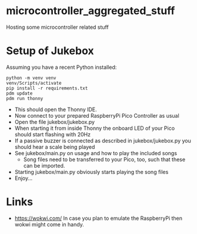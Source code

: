 # microcontroller_aggregated_stuff

Hosting some microcontroller related stuff

# Setup of Jukebox

Assuming you have a recent Python installed:

```
python -m venv venv
venv/Scripts/activate
pip install -r requirements.txt
pdm update
pdm run thonny
```

* This should open the Thonny IDE.
* Now connect to your prepared RaspberryPi Pico Controller as usual
* Open the file jukebox/jukebox.py
* When starting it from inside Thonny the onboard LED of your Pico should start flashing with 20Hz
* If a passive buzzer is connected as described in jukebox/jukebox.py you should hear a scale being played
* See jukebox/main.py on usage and how to play the included songs
    * Song files need to be transferred to your Pico, too, such that these can be imported.
* Starting jukebox/main.py obviously starts playing the song files
* Enjoy...

# Links

* https://wokwi.com/ In case you plan to emulate the RaspberryPi then wokwi might come in handy.
